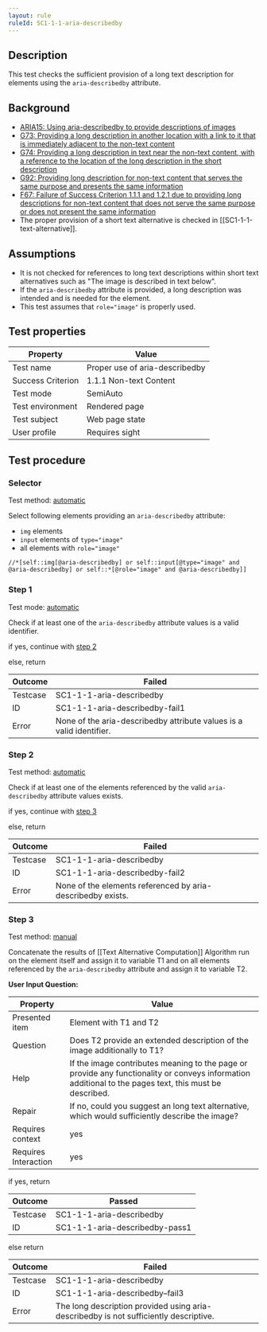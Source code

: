 ```yaml
---
layout: rule
ruleId: SC1-1-1-aria-describedby
---
```


## Description
This test checks the sufficient provision of a long text description for elements using the `aria-describedby` attribute.

## Background
- [ARIA15: Using aria-describedby to provide descriptions of images](http://www.w3.org/TR/2014/NOTE-WCAG20-TECHS-20140916/ARIA15)
- [G73: Providing a long description in another location with a link to it that is immediately adjacent to the non-text content](http://www.w3.org/TR/2014/NOTE-WCAG20-TECHS-20140916/G73)
- [G74: Providing a long description in text near the non-text content, with a reference to the location of the long description in the short description](http://www.w3.org/TR/2014/NOTE-WCAG20-TECHS-20140916/G74)
- [G92: Providing long description for non-text content that serves the same purpose and presents the same information](http://www.w3.org/TR/2014/NOTE-WCAG20-TECHS-20140916/G92)
- [F67: Failure of Success Criterion 1.1.1 and 1.2.1 due to providing long descriptions for non-text content that does not serve the same purpose or does not present the same information](http://www.w3.org/TR/2014/NOTE-WCAG20-TECHS-20140916/F67)
- The proper provision of a short text alternative is checked in [[SC1-1-1-text-alternative]].


## Assumptions
- It is not checked for references to long text descriptions within short text alternatives such as "The image is described in text below".
- If the `aria-describedby` attribute is provided, a long description was intended and is needed for the element.
- This test assumes that `role="image"` is properly used.


## Test properties
| Property          | Value
|-------------------|----
| Test name         | Proper use of aria-describedby
| Success Criterion | 1.1.1 Non-text Content
| Test mode         | SemiAuto
| Test environment  | Rendered page
| Test subject      | Web page state
| User profile      | Requires sight


## Test procedure

### Selector
Test method: [automatic][earl:automatic]

Select following elements providing an `aria-describedby` attribute:
- `img` elements
- `input` elements of `type="image"`
- all elements with `role="image"`

````
//*[self::img[@aria-describedby] or self::input[@type="image" and @aria-describedby] or self::*[@role="image" and @aria-describedby]]
````

### Step 1
Test mode: [automatic][earl:automatic]

Check if at least one of the `aria-describedby` attribute values is a valid identifier.

if yes, continue with [step 2](#step-2)

else, return

| Outcome  | Failed
|----------|-----
| Testcase | SC1-1-1-aria-describedby
| ID       | SC1-1-1-aria-describedby-fail1
| Error    | None of the aria-describedby attribute values is a valid identifier.

### Step 2
Test method: [automatic][earl:automatic]

Check if at least one of the elements referenced by the valid `aria-describedby` attribute values exists.

if yes, continue with [step 3](#step-3)

else, return

| Outcome  | Failed
|----------|-----
| Testcase | SC1-1-1-aria-describedby
| ID       | SC1-1-1-aria-describedby-fail2
| Error    | None of the elements referenced by aria-describedby exists.

### Step 3
Test method: [manual][earl:manual]

Concatenate the results of [[Text Alternative Computation]] Algorithm run on the element itself and assign it to variable T1 and on all elements referenced by the `aria-describedby` attribute and assign it to variable T2.

**User Input Question:**

| Property             | Value
|----------------------|---------
| Presented item       | Element with T1 and T2
| Question             | Does T2 provide an extended description of the image additionally to T1?
| Help                 | If the image contributes meaning to the page or provide any functionality or conveys information additional to the pages text, this must be described.
| Repair               | If no, could you suggest an long text alternative, which would sufficiently describe the image?
| Requires context     | yes
| Requires Interaction | yes

if yes, return

| Outcome  | Passed
|----------|-----
| Testcase | SC1-1-1-aria-describedby
| ID       | SC1-1-1-aria-describedby-pass1

else return

| Outcome  | Failed
|----------|-----
| Testcase | SC1-1-1-aria-describedby
| ID       | SC1-1-1-aria-describedby–fail3
| Error    | The long description provided using aria-describedby is not sufficiently descriptive.


[earl:automatic]: ../earl/automatic.md
[earl:semiauto]: ../earl/semiauto.md
[earl:manual]: ../earl/manual.md